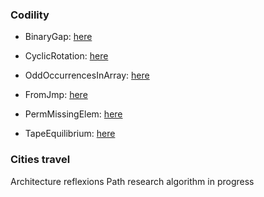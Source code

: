 ### Codility

- BinaryGap: [here](https://github.com/Oreyato/Codility/blob/main/Codility/L1-BinaryGap/Source.cpp)

- CyclicRotation: [here](https://github.com/Oreyato/Codility/blob/main/Codility/L2-CyclicRotation/Source.cpp) 
- OddOccurrencesInArray: [here](https://github.com/Oreyato/Codility/blob/main/Codility/L2-OddOccurrencesInArray/Source.cpp)

- FromJmp: [here](https://github.com/Oreyato/Codility/blob/main/Codility/L3-FrogJmp/Source.cpp)
- PermMissingElem: [here](https://github.com/Oreyato/Codility/blob/main/Codility/L3-PermMissingElem/Source.cpp)
- TapeEquilibrium: [here](https://github.com/Oreyato/Codility/blob/main/Codility/L3-TapeEquilibrium/Source.cpp)

### Cities travel

Architecture reflexions
Path research algorithm in progress
